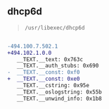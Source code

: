 ## dhcp6d

> `/usr/libexec/dhcp6d`

```diff

-494.100.7.502.1
+494.102.1.0.0
   __TEXT.__text: 0x763c
   __TEXT.__auth_stubs: 0x690
-  __TEXT.__const: 0xf0
+  __TEXT.__const: 0xe0
   __TEXT.__cstring: 0x95e
   __TEXT.__oslogstring: 0x55b
   __TEXT.__unwind_info: 0x1b8

```
